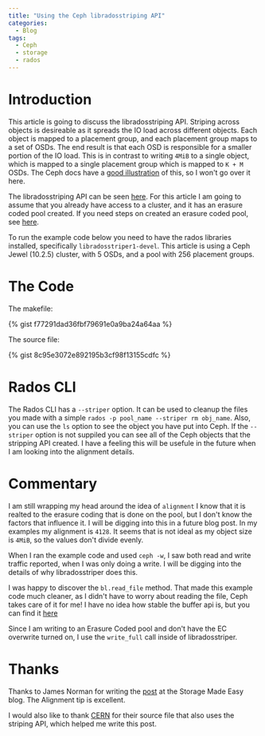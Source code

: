 ```yaml
---
title: "Using the Ceph libradosstriping API"
categories:
  - Blog
tags:
  - Ceph
  - storage
  - rados
---
```


# Introduction

This article is going to discuss the libradosstriping API. Striping across objects is desireable as it spreads the IO load across different objects. Each object is mapped to a placement group, and each placement group maps to a set of OSDs. The end result is that each OSD is responsible for a smaller portion of the IO load. This is in contrast to writing `4MiB` to a single object, which is mapped to a single placement group which is mapped to `K + M` OSDs.  The Ceph docs have a [good illustration](http://docs.ceph.com/docs/master/architecture/#data-striping) of this, so I won't go over it here.

The libradosstriping API can be seen [here](https://github.com/ceph/ceph/blob/master/src/include/radosstriper/libradosstriper.hpp). For this article I am going to assume that you already have access to a cluster, and it has an erasure coded pool created. If you need steps on created an erasure coded pool, see [here](http://docs.ceph.com/docs/master/rados/operations/pools/).

To run the example code below you need to have the rados libraries installed, specifically `libradosstriper1-devel`. This article is using a Ceph Jewel (10.2.5) cluster, with 5 OSDs, and a pool with 256 placement groups.

# The Code

The makefile:

{% gist f77291dad36fbf79691e0a9ba24a64aa %}

The source file:

{% gist 8c95e3072e892195b3cf98f13155cdfc %}

# Rados CLI

The Rados CLI has a `--striper` option. It can be used to cleanup the files you made with a simple `rados -p pool_name --striper rm obj_name`. Also, you can use the `ls` option to see the object you have put into Ceph. If the `--striper` option is not suppiled you can see all of the Ceph objects that the stripping API created. I have a feeling this will be usefule in the future when I am looking into the alignment details.


# Commentary

I am still wrapping my head around the idea of `alignment` I know that it is realted to the erasure coding that is done on the pool, but I don't know the factors that influence it. I will be digging into this in a future blog post. In my examples my alignment is `4128`. It seems that is not ideal as my object size is `4MiB`, so the values don't divide evenly.


When I ran the example code and used `ceph -w`, I saw both read and write traffic reported, when I was only doing a write. I will be digging into the details of why libradosstriper does this.


I was happy to discover the `bl.read_file` method. That made this example code much cleaner, as I didn't have to worry about reading the file, Ceph takes care of it for me! I have no idea how stable the buffer api is, but you can find it [here](https://github.com/ceph/ceph/blob/master/src/common/buffer.cc#L2117)


Since I am writing to an Erasure Coded pool and don't have the EC overwrite turned on, I use the `write_full` call inside of libradosstriper.


# Thanks

Thanks to James Norman for writing the [post](https://blog.storagemadeeasy.com/writing-to-an-erasure-coded-pool-in-ceph-rados/) at the Storage Made Easy blog. The Alignment tip is excellent.

I would also like to thank [CERN](https://gitlab.cern.ch/castor/CASTOR/blob/e3500a660f718d595cf2cbe7ccffa8a630e6b7b5/ceph/ceph_posix.cpp) for their source file that also uses the striping API, which helped me write this post.

